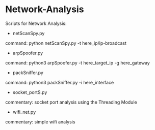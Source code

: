 # Network-Analysis
Scripts for Network Analysis:

+ netScanSpy.py

command: python netScanSpy.py -t here_ip/ip-broadcast

+ arpSpoofer.py

command: python3 arpSpoofer.py -t here_target_ip -g here_gateway

+ packSniffer.py

command: python3 packSniffer.py -i here_interface

+ socket_portS.py

commentary: socket port analysis using the Threading Module

+ wifi_net.py

commentary: simple wifi analysis
